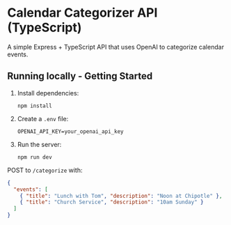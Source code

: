 # Calendar Categorizer API (TypeScript)

A simple Express + TypeScript API that uses OpenAI to categorize calendar events.

## Running locally - Getting Started

1. Install dependencies:

   ```
   npm install
   ```

2. Create a `.env` file:

   ```
   OPENAI_API_KEY=your_openai_api_key
   ```

3. Run the server:
   ```
   npm run dev
   ```

POST to `/categorize` with:

```json
{
  "events": [
    { "title": "Lunch with Tom", "description": "Noon at Chipotle" },
    { "title": "Church Service", "description": "10am Sunday" }
  ]
}
```
